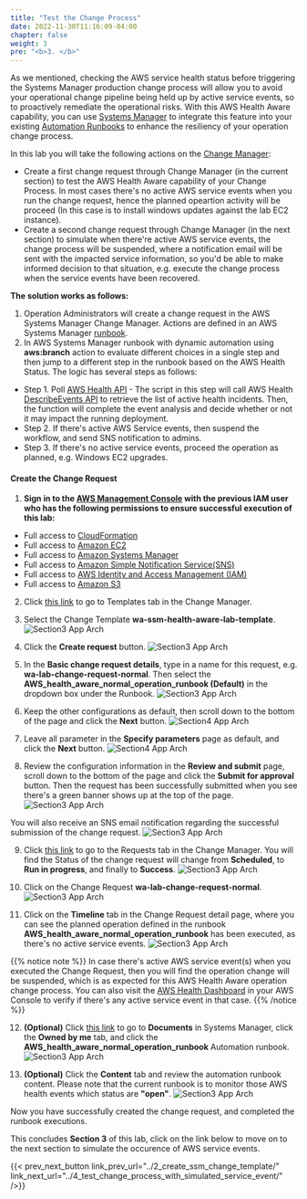 ```yaml
---
title: "Test the Change Process"
date: 2022-11-30T11:16:09-04:00
chapter: false
weight: 3
pre: "<b>3. </b>"
---
```



As we mentioned, checking the AWS service health status before triggering the Systems Manager production change process will allow you to avoid your operational change pipeline being held up by active service events, so to proactively remediate the operational risks. With this AWS Health Aware capability, you can use [Systems Manager](https://aws.amazon.com/systems-manager/) to integrate this feature into your existing [Automation Runbooks](https://docs.aws.amazon.com/systems-manager/latest/userguide/automation-documents.html) to enhance the resiliency of your operation change process. 

In this lab you will take the following actions on the [Change Manager](https://docs.aws.amazon.com/systems-manager/latest/userguide/change-manager.html):
* Create a first change request through Change Manager (in the current section) to test the AWS Health Aware capability of your Change Process. In most cases there's no active AWS service events when you run the change request, hence the planned opeartion activity will be proceed (In this case is to install windows updates against the lab EC2 instance).
* Create a second change request through Change Manager (in the next section) to simulate when there're active AWS service events, the change process will be suspended, where a notification email will be sent with the impacted service information, so you'd be able to make informed decision to that situation, e.g. execute the change process when the service events have been recovered.

**The solution works as follows:**

1. Operation Administrators will create a change request in the AWS Systems Manager Change Manager. Actions are defined in an AWS Systems Manager [runbook](https://docs.aws.amazon.com/systems-manager/latest/userguide/runbook-scripts.html).
2. In AWS Systems Manager runbook with dynamic automation using **aws:branch** action to evaluate different choices in a single step and then jump to a different step in the runbook based on the AWS Health Status. The logic has several steps as follows: 

* Step 1. Poll [AWS Health API](https://docs.aws.amazon.com/health/latest/ug/health-api.html) - The script in this step will call AWS Health [DescribeEvents API](https://docs.aws.amazon.com/health/latest/APIReference/API_DescribeEvents.html) to retrieve the list of active health incidents. Then, the function will complete the event analysis and decide whether or not it may impact the running deployment. 
* Step 2. If there's active AWS Service events, then suspend the workflow, and send SNS notification to admins.
* Step 3. If there's no active service events, proceed the operation as planned, e.g. Windows EC2 upgrades.

#### Create the Change Request

1. **Sign in to the [AWS Management Console](https://us-east-1.console.aws.amazon.com/console) with the previous IAM user who has the following permissions to ensure successful execution of this lab:**
* Full access to [CloudFormation](https://aws.amazon.com/cloudformation/)
* Full access to [Amazon EC2](https://aws.amazon.com/ec2/) 
* Full access to [Amazon Systems Manager](https://aws.amazon.com/systems-manager/) 
* Full access to [Amazon Simple Notification Service(SNS)](https://aws.amazon.com/sns/) 
* Full access to [AWS Identity and Access Management (IAM)](https://aws.amazon.com/iam/) 
* Full access to [Amazon S3](https://aws.amazon.com/s3/)

2. Click [this link](https://us-east-1.console.aws.amazon.com/systems-manager/change-manager?region=us-east-1#/dashboard/templates) to go to Templates tab in the Change Manager.

3. Select the Change Template **wa-ssm-health-aware-lab-template**.
![Section3 App Arch](/Operations/200_Build_AWS_Health_Aware_Operation_Change_Process/Images/section3_click_change_template.png)

4. Click the **Create request** button.
![Section3 App Arch](/Operations/200_Build_AWS_Health_Aware_Operation_Change_Process/Images/section3_click_change_request_button.png)

5. In the **Basic change request details**, type in a name for this request, e.g. **wa-lab-change-request-normal**. Then select the **AWS_health_aware_normal_operation_runbook (Default)** in the dropdown box under the Runbook.
![Section3 App Arch](/Operations/200_Build_AWS_Health_Aware_Operation_Change_Process/Images/section3_basic_change_request_details_normal.png)

6. Keep the other configurations as default, then scroll down to the bottom of the page and click the **Next** button.
![Section4 App Arch](/Operations/200_Build_AWS_Health_Aware_Operation_Change_Process/Images/section4_change_request_details_next_page.png)

7. Leave all parameter in the **Specify parameters** page as default, and click the **Next** button.
![Section4 App Arch](/Operations/200_Build_AWS_Health_Aware_Operation_Change_Process/Images/section4_specify_parameters_next_button.png)

8. Review the configuration information in the **Review and submit** page, scroll down to the bottom of the page and click the **Submit for approval** button. Then the request has been successfully submitted when you see there's a green banner shows up at the top of the page. 
![Section3 App Arch](/Operations/200_Build_AWS_Health_Aware_Operation_Change_Process/Images/section3_submit_for_approval_button_normal.png)

You will also receive an SNS email notification regarding the successful submission of the change request.
![Section3 App Arch](/Operations/200_Build_AWS_Health_Aware_Operation_Change_Process/Images/section3_email_sns_change_request_submitted_succesfully.png)

9. Click [this link](https://us-east-1.console.aws.amazon.com/systems-manager/change-manager?region=us-east-1#/dashboard/requests) to go to the Requests tab in the Change Manager. You will find the Status of the change request will change from **Scheduled**, to **Run in progress**, and finally to **Success**.
![Section3 App Arch](/Operations/200_Build_AWS_Health_Aware_Operation_Change_Process/Images/section3_change_request_executed_successfully.png)

10. Click on the Change Request **wa-lab-change-request-normal**.
![Section3 App Arch](/Operations/200_Build_AWS_Health_Aware_Operation_Change_Process/Images/section3_click_on_change_request_link.png)

11. Click on the **Timeline** tab in the Change Request detail page, where you can see the planned operation defined in the runbook **AWS_health_aware_normal_operation_runbook** has been executed, as there's no active service events.
![Section3 App Arch](/Operations/200_Build_AWS_Health_Aware_Operation_Change_Process/Images/section3_operation_runbook_executed_normally.png)

{{% notice note %}}
In case there's active AWS service event(s) when you executed the Change Request, then you will find the operation change will be suspended, which is as expected for this AWS Health Aware operation change process. You can also visit the [AWS Health Dashboard](https://health.aws.amazon.com/health/home) in your AWS Console to verify if there's any active service event in that case.
{{% /notice %}}

12. **(Optional)** Click [this link](https://us-east-1.console.aws.amazon.com/systems-manager/documents?region=us-east-1) to go to **Documents** in Systems Manager, click the **Owned by me** tab, and click the **AWS_health_aware_normal_operation_runbook** Automation runbook.
![Section3 App Arch](/Operations/200_Build_AWS_Health_Aware_Operation_Change_Process/Images/section3_document_normal_operation_runbook_clickin.png)

13. **(Optional)** Click the **Content** tab and review the automation runbook content. Please note that the current runbook is to monitor those AWS health events which status are **"open"**.
![Section3 App Arch](/Operations/200_Build_AWS_Health_Aware_Operation_Change_Process/Images/section3_automation_runbook_open_health_events.png)

Now you have successfully created the change request, and completed the runbook executions.

This concludes **Section 3** of this lab, click on the link below to move on to the next section to simulate the occurence of AWS service events.

{{< prev_next_button link_prev_url="../2_create_ssm_change_template/" link_next_url="../4_test_change_process_with_simulated_service_event/" />}}
